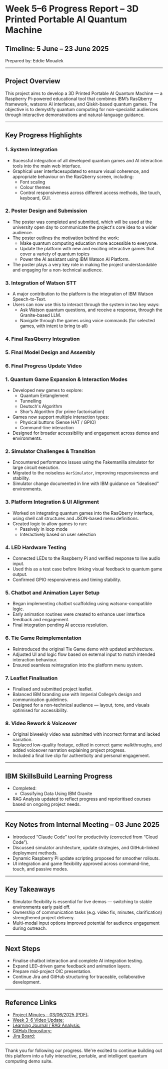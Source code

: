 # Week 5–6 Progress Report – 3D Printed Portable AI Quantum Machine

## Timeline: 5 June – 23 June 2025  
Prepared by: Eddie Moualek

---

## Project Overview

This project aims to develop a 3D Printed Portable AI Quantum Machine — a Raspberry Pi-powered educational tool that combines IBM’s RasQberry framework, watsonx AI interfaces, and Qiskit-based quantum games. The objective is to demystify quantum computing for non-specialist audiences through interactive demonstrations and natural-language guidance.

---

## Key Progress Highlights

### 1. System Integration
- Sucessful integration of all developed quantum games and AI interaction tools into the main web interface.
- Graphical user interfacesupdated to ensure visual coherence, and appropriate behaviour on the RasQberry screen, including:
  - Font scaling
  - Colour themes
  - Control responsiveness across different access methods, like touch, keyboard, GUI.
### 2. Poster Design and Submission
- The poster was completed and submitted, which will be used at the university open day to communicate the project's core idea to a wider audience.
- The poster outlines the motivation behind the work:
  - Make quantum computing education more accessible to everyone.
  - Update the platform with new and exciting interactive games that cover a variety of quantum topics
  - Power the AI assistant using IBM Watson AI Platform.
- The poster plays a very key role in making the project understandable and engaging for a non-technical audience.
### 3. Integration of Watson STT
- A major contribution to the platform is the integration of IBM Watson Speech-to-Text.
- Users can now use this to interact through the system in two key ways:
  - Ask Watson quantum questions, and receive a response, through the Granite-based LLM.
  - Navigate through the games using voice commands (for selected games, with intent to bring to all)
### 4. Final RasQberry Integration
### 5. Final Model Design and Assembly
### 6. Final Progress Update Video

### 1. Quantum Game Expansion & Interaction Modes
- Developed new games to explore:
  - Quantum Entanglement
  - Tunnelling
  - Deutsch's Algorithm
  - Shor’s Algorithm (for prime factorisation)
- Games now support multiple interaction types:
  - Physical buttons (Sense HAT / GPIO)
  - Command-line interaction
- Designed for broader accessibility and engagement across demos and environments.

### 2. Simulator Challenges & Transition
- Encountered performance issues using the Fakemanilla simulator for large circuit execution.
- Migrated to the noiseless `AerSimulator`, improving responsiveness and stability.
- Simulator change documented in line with IBM guidance on “idealised” environments.

### 3. Platform Integration & UI Alignment
- Worked on integrating quantum games into the RasQberry interface, using shell call structures and JSON-based menu definitions.
- Created logic to allow games to run:
  - Passively in loop mode
  - Interactively based on user selection

### 4. LED Hardware Testing
- Connected LEDs to the Raspberry Pi and verified response to live audio input.
- Used this as a test case before linking visual feedback to quantum game output.
- Confirmed GPIO responsiveness and timing stability.

### 5. Chatbot and Animation Layer Setup
- Began implementing chatbot scaffolding using watsonx-compatible logic.
- Early animation routines were created to enhance user interface feedback and engagement.
- Final integration pending AI access resolution.

### 6. Tie Game Reimplementation
- Reintroduced the original Tie Game demo with updated architecture.
- Adjusted UI and logic flow based on external input to match intended interaction behaviour.
- Ensured seamless reintegration into the platform menu system.

### 7. Leaflet Finalisation
- Finalised and submitted project leaflet.
- Balanced IBM branding use with Imperial College’s design and communication guidelines.
- Designed for a non-technical audience — layout, tone, and visuals optimised for accessibility.

### 8. Video Rework & Voiceover
- Original biweekly video was submitted with incorrect format and lacked narration.
- Replaced low-quality footage, edited in correct game walkthroughs, and added voiceover narration explaining project progress.
- Included a final live clip for authenticity and personal engagement.

---

## IBM SkillsBuild Learning Progress

- Completed:
  - Classifying Data Using IBM Granite
- RAG Analysis updated to reflect progress and reprioritised courses based on ongoing project needs.

---

## Key Notes from Internal Meeting – 03 June 2025

- Introduced “Claude Code” tool for productivity (corrected from “Cloud Code”).
- Discussed simulator architecture, update strategies, and GitHub-linked deployment methods.
- Dynamic Raspberry Pi update scripting proposed for smoother rollouts.
- UI integration and game flexibility approved across command-line, touch, and passive modes.

---

## Key Takeaways

- Simulator flexibility is essential for live demos — switching to stable environments early paid off.
- Ownership of communication tasks (e.g. video fix, minutes, clarification) strengthened project delivery.
- Multi-modal input options improved potential for audience engagement during outreach.

---

## Next Steps

- Finalise chatbot interaction and complete AI integration testing.
- Expand LED-driven game feedback and animation layers.
- Prepare mid-project OIC presentation.
- Continue Jira and GitHub structuring for traceable, collaborative development.

---

## Reference Links

- [Project Minutes – 03/06/2025 (PDF):](https://1drv.ms/b/c/1772c53d76259fc4/EXuCs8A4DbhCuAW8g1zfctYBbxj7GsIyjUK4-_qUwMNh_w?e=f5GYdg)
- [Week 3–6 Video Update:](https://1drv.ms/v/c/1772c53d76259fc4/EUK-lWt6yeRLuQLRQlDd9acBM8vOAQppoUycONMfOCWMKw?e=OLRzbD)
- [Learning Journal / RAG Analysis:](https://docs.google.com/spreadsheets/d/1sF9Oc2OouF73Z6AvovJ69b6G2dEbBKRIfdPd3dAS7XI/edit?usp=sharing)
- [GitHub Repository:](https://github.com/EddieMoualek2003/ibm_imperial_qc)
- [Jira Board:](https://team9ibmquantum.atlassian.net/jira/software/projects/AQMP/summary?atlOrigin=eyJpIjoiN2IwNmVlOTcwNTMwNGExOTk2MTJkYjA2Y2VlOTk2OGUiLCJwIjoiaiJ9)

---

Thank you for following our progress. We're excited to continue building out this platform into a fully interactive, portable, and intelligent quantum computing demo suite.
